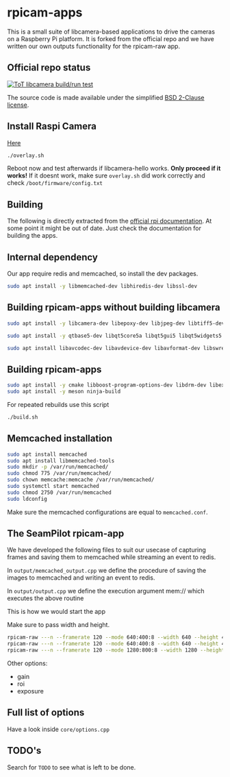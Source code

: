 # rpicam-apps
This is a small suite of libcamera-based applications to drive the cameras on a Raspberry Pi platform. It is forked from the official repo and we have written our own outputs functionality for the rpicam-raw app.

Official repo status
------

[![ToT libcamera build/run test](https://github.com/raspberrypi/rpicam-apps/actions/workflows/rpicam-test.yml/badge.svg)](https://github.com/raspberrypi/rpicam-apps/actions/workflows/rpicam-test.yml)

The source code is made available under the simplified [BSD 2-Clause license](https://spdx.org/licenses/BSD-2-Clause.html).

Install Raspi Camera
-----

[Here](https://www.raspberrypi.com/documentation/accessories/camera.html#installing-a-raspberry-pi-camera)

```sh
./overlay.sh
```

Reboot now and test afterwards if libcamera-hello works. **Only proceed if it works!** If it doesnt work, make sure `overlay.sh` did work correctly and check `/boot/firmware/config.txt`

Building
------

The following is directly extracted from the [official rpi documentation](https://www.raspberrypi.com/documentation/computers/camera_software.html#building-rpicam-apps-without-building-libcamera). At some point it might be out of date. Just check the documentation for building the apps.

Internal dependency
------

Our app require redis and memcached, so install the dev packages.

```sh
sudo apt install -y libmemcached-dev libhiredis-dev libssl-dev
```

Building rpicam-apps without building libcamera
------

```sh
sudo apt install -y libcamera-dev libepoxy-dev libjpeg-dev libtiff5-dev libpng-dev

sudo apt install -y qtbase5-dev libqt5core5a libqt5gui5 libqt5widgets5

sudo apt install libavcodec-dev libavdevice-dev libavformat-dev libswresample-dev
```

Building rpicam-apps
------

```sh
sudo apt install -y cmake libboost-program-options-dev libdrm-dev libexif-dev
sudo apt install -y meson ninja-build
```

For repeated rebuilds use this script

```sh
./build.sh
```

Memcached installation
------

```sh
sudo apt install memcached
sudo apt install libmemcached-tools
sudo mkdir -p /var/run/memcached/
sudo chmod 775 /var/run/memcached/
sudo chown memcache:memcache /var/run/memcached/
sudo systemctl start memcached
sudo chmod 2750 /var/run/memcached
sudo ldconfig
```

Make sure the memcached configurations are equal to `memcached.conf`. 

The SeamPilot rpicam-app
------

We have developed the following files to suit our usecase of capturing frames and saving them to memcached while streaming an event to redis.

In `output/memcached_output.cpp` we define the procedure of saving the images to memcached and writing an event to redis.

In `output/output.cpp` we define the execution argument mem:// which executes the above routine

This is how we would start the app

Make sure to pass width and height.

```sh
rpicam-raw ---n --framerate 120 --mode 640:400:8 --width 640 --height 400 -o test%05d.raw
rpicam-raw ---n --framerate 120 --mode 640:400:8 --width 640 --height 400 -o mem:// -t 0 --redis localhost:6379 --memcached localhost:11211
rpicam-raw ---n --framerate 120 --mode 1280:800:8 --width 1280 --height 800 -o mem:// -t 0 --redis localhost:6379 --memcached localhost:11211
```

Other options:

- gain
- roi
- exposure

Full list of options
------

Have a look inside `core/options.cpp`

TODO's
------

Search for `TODO` to see what is left to be done.
